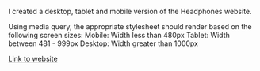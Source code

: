 I created a desktop, tablet and mobile version of the Headphones website. 

Using media query, the appropriate stylesheet should render based on the following screen sizes:
    Mobile: Width less than 480px
    Tablet: Width between 481 - 999px
    Desktop: Width greater than 1000px 

[Link to website](https://donaldrs01.github.io)
